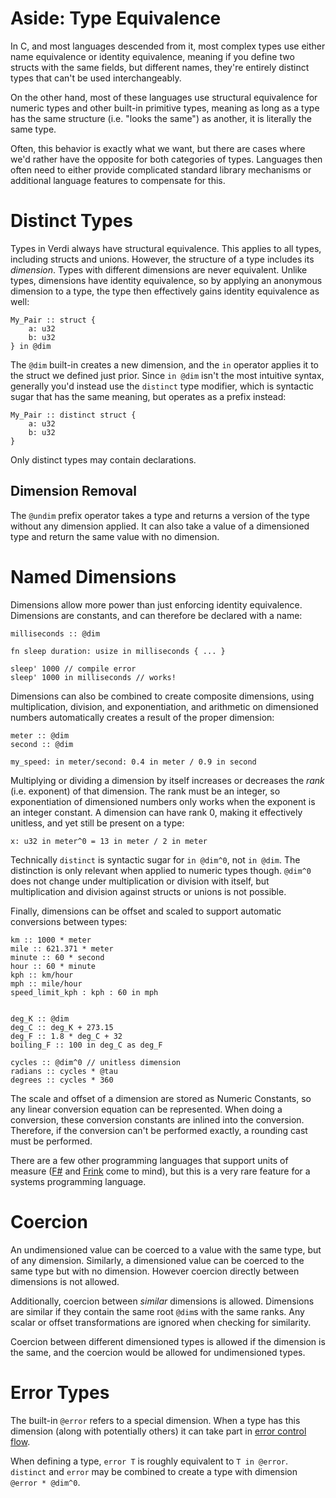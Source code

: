 # Aside: Type Equivalence
In C, and most languages descended from it, most complex types use either name equivalence or identity equivalence, meaning if you define two structs with the same fields, but different names, they're entirely distinct types that can't be used interchangeably.

On the other hand, most of these languages use structural equivalence for numeric types and other built-in primitive types, meaning as long as a type has the same structure (i.e. "looks the same") as another, it is literally the same type.

Often, this behavior is exactly what we want, but there are cases where we'd rather have the opposite for both categories of types.  Languages then often need to either provide complicated standard library mechanisms or additional language features to compensate for this.

# Distinct Types
Types in Verdi always have structural equivalence.  This applies to all types, including structs and unions.  However, the structure of a type includes its _dimension_.  Types with different dimensions are never equivalent.  Unlike types, dimensions have identity equivalence, so by applying an anonymous dimension to a type, the type then effectively gains identity equivalence as well:
```
My_Pair :: struct {
	a: u32
	b: u32
} in @dim
```
The `@dim` built-in creates a new dimension, and the `in` operator applies it to the struct we defined just prior.  Since `in @dim` isn't the most intuitive syntax, generally you'd instead use the `distinct` type modifier, which is syntactic sugar that has the same meaning, but operates as a prefix instead:
```
My_Pair :: distinct struct {
	a: u32
	b: u32
}
```

Only distinct types may contain declarations.

## Dimension Removal
The `@undim` prefix operator takes a type and returns a version of the type without any dimension applied.  It can also take a value of a dimensioned type and return the same value with no dimension.

# Named Dimensions
Dimensions allow more power than just enforcing identity equivalence.  Dimensions are constants, and can therefore be declared with a name:
```
milliseconds :: @dim

fn sleep duration: usize in milliseconds { ... }

sleep' 1000 // compile error
sleep' 1000 in milliseconds // works!
```

Dimensions can also be combined to create composite dimensions, using multiplication, division, and exponentiation, and arithmetic on dimensioned numbers automatically creates a result of the proper dimension:
```
meter :: @dim
second :: @dim

my_speed: in meter/second: 0.4 in meter / 0.9 in second
```
Multiplying or dividing a dimension by itself increases or decreases the _rank_ (i.e. exponent) of that dimension.  The rank must be an integer, so exponentiation of dimensioned numbers only works when the exponent is an integer constant.  A dimension can have rank 0, making it effectively unitless, and yet still be present on a type:
```
x: u32 in meter^0 = 13 in meter / 2 in meter
```
Technically `distinct` is syntactic sugar for `in @dim^0`, not `in @dim`.  The distinction is only relevant when applied to numeric types though.  `@dim^0` does not change under multiplication or division with itself, but multiplication and division against structs or unions is not possible.

Finally, dimensions can be offset and scaled to support automatic conversions between types:
```
km :: 1000 * meter
mile :: 621.371 * meter
minute :: 60 * second
hour :: 60 * minute
kph :: km/hour
mph :: mile/hour
speed_limit_kph : kph : 60 in mph


deg_K :: @dim
deg_C :: deg_K + 273.15
deg_F :: 1.8 * deg_C + 32
boiling_F :: 100 in deg_C as deg_F

cycles :: @dim^0 // unitless dimension
radians :: cycles * @tau
degrees :: cycles * 360
```

The scale and offset of a dimension are stored as Numeric Constants, so any linear conversion equation can be represented.  When doing a conversion, these conversion constants are inlined into the conversion.  Therefore, if the conversion can't be performed exactly, a rounding cast must be performed.

There are a few other programming languages that support units of measure ([F#](https://learn.microsoft.com/en-us/dotnet/fsharp/language-reference/units-of-measure) and [Frink](https://frinklang.org/#HowFrinkIsDifferent) come to mind), but this is a very rare feature for a systems programming language.

# Coercion
An undimensioned value can be coerced to a value with the same type, but of any dimension.  Similarly, a dimensioned value can be coerced to the same type but with no dimension.  However coercion directly between dimensions is not allowed.

Additionally, coercion between _similar_ dimensions is allowed.  Dimensions are similar if they contain the same root `@dim`s with the same ranks.  Any scalar or offset transformations are ignored when checking for similarity.

Coercion between different dimensioned types is allowed if the dimension is the same, and the coercion would be allowed for undimensioned types.

# Error Types
The built-in `@error` refers to a special dimension.  When a type has this dimension (along with potentially others) it can take part in [error control flow](expr/errors.md).

When defining a type, `error T` is roughly equivalent to `T in @error`.  `distinct` and `error` may be combined to create a type with dimension `@error * @dim^0`.
